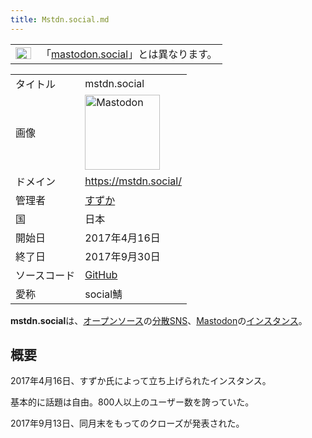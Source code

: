 ```yaml
---
title: Mstdn.social.md
---
```

<div>

<div>

|                                                                                                                                                                                                                                                                                                                                                        |                                                                           |
|--------------------------------------------------------------------------------------------------------------------------------------------------------------------------------------------------------------------------------------------------------------------------------------------------------------------------------------------------------|---------------------------------------------------------------------------|
| [<img src="/images/thumb/f/fb/Confusion_grey.svg/25px-Confusion_grey.svg.png" srcset="/images/thumb/f/fb/Confusion_grey.svg/38px-Confusion_grey.svg.png 1.5x, /images/thumb/f/fb/Confusion_grey.svg/50px-Confusion_grey.svg.png 2x" width="25" height="19" alt="曖昧さ回避" />](/%E3%83%95%E3%82%A1%E3%82%A4%E3%83%AB:Confusion_grey.svg "曖昧さ回避") | 「[mastodon.social](/Mastodon.social "Mastodon.social")」とは異なります。 |

</div>

|              |                                                                                                                                                                                                                                                                                                        |
|--------------|--------------------------------------------------------------------------------------------------------------------------------------------------------------------------------------------------------------------------------------------------------------------------------------------------------|
| タイトル     | mstdn.social                                                                                                                                                                                                                                                                                           |
| 画像         | [<img src="/images/thumb/0/00/Mastodon_logo.png/120px-Mastodon_logo.png" srcset="/images/thumb/0/00/Mastodon_logo.png/180px-Mastodon_logo.png 1.5x, /images/0/00/Mastodon_logo.png 2x" width="120" height="120" alt="Mastodon" />](/%E3%83%95%E3%82%A1%E3%82%A4%E3%83%AB:Mastodon_logo.png "Mastodon") |
| ドメイン     | <a href="https://mstdn.social/" rel="nofollow">https://mstdn.social/</a>                                                                                                                                                                                                                               |
| 管理者       | <a href="https://mstdn.social/@suzutan" rel="nofollow">すずか</a>                                                                                                                                                                                                                                      |
| 国           | 日本                                                                                                                                                                                                                                                                                                   |
| 開始日       | 2017年4月16日                                                                                                                                                                                                                                                                                          |
| 終了日       | 2017年9月30日                                                                                                                                                                                                                                                                                          |
| ソースコード | <a href="https://github.com/suzutan/mastodon" rel="nofollow">GitHub</a>                                                                                                                                                                                                                                |
| 愛称         | social鯖                                                                                                                                                                                                                                                                                               |

**mstdn.social**は、[オープンソース](/%E3%82%AA%E3%83%BC%E3%83%97%E3%83%B3%E3%82%BD%E3%83%BC%E3%82%B9 "オープンソース")の[分散SNS](/%E5%88%86%E6%95%A3SNS "分散SNS")、[Mastodon](/Mastodon "Mastodon")の[インスタンス](/%E3%82%A4%E3%83%B3%E3%82%B9%E3%82%BF%E3%83%B3%E3%82%B9 "インスタンス")。

## 概要

2017年4月16日、すずか氏によって立ち上げられたインスタンス。

基本的に話題は自由。800人以上のユーザー数を誇っていた。

2017年9月13日、同月末をもってのクローズが発表された。

  

</div>
